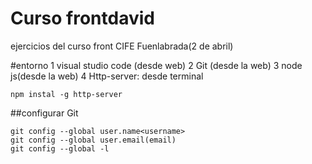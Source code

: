 # Curso frontdavid
ejercicios del curso front CIFE Fuenlabrada(2 de abril)

#entorno
1 visual studio code (desde web)
2 Git (desde la web)
3 node js(desde la web)
4 Http-server: desde terminal 

```shell
npm instal -g http-server

```
##configurar Git

```shell
git config --global user.name<username>
git config --global user.email(email)
git config --global -l
```